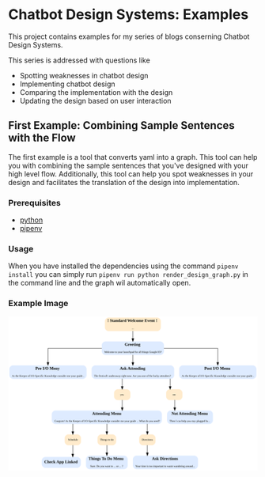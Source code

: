 # Chatbot Design Systems: Examples
This project contains examples for my series of blogs conserning Chatbot Design Systems.

This series is addressed with questions like
 - Spotting weaknesses in chatbot design
 - Implementing chatbot design
 - Comparing the implementation with the design
 - Updating the design based on user interaction

## First Example: Combining Sample Sentences with the Flow
The first example is a tool that converts yaml into a graph. 
This tool can help you with combining the sample sentences that you've designed with your high level flow.
Additionally, this tool can help you spot weaknesses in your design
and facilitates the translation of the design into implementation.

### Prerequisites
- [python](https://www.python.org/)
- [pipenv](https://docs.pipenv.org/en/latest/)

### Usage
When you have installed the dependencies using the command `pipenv install` 
you can simply run `pipenv run python render_design_graph.py` in the command line and the graph wil automatically open.

### Example Image
![An example generated chatbot design](https://github.com/Luttik/chatbot-design-examples/blob/master/chatbot-design.svg)
